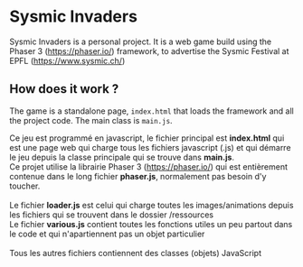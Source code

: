 # Sysmic Invaders

Sysmic Invaders is a personal project.
It is a web game build using the Phaser 3 (https://phaser.io/) framework, to advertise the Sysmic Festival at EPFL (https://www.sysmic.ch/)
 
 ## How does it work ?
 The game is a standalone page, `index.html` that loads the framework and all the project code.
 The main class is `main.js`.
 
 Ce jeu est programmé en javascript, le fichier principal est **index.html** qui est une page web qui charge tous les fichiers
 javascript (.js) et qui démarre le jeu depuis la classe principale qui se trouve dans **main.js**.\
 Ce projet utilise la librairie Phaser 3 (https://phaser.io/) qui est entièrement contenue dans le long fichier **phaser.js**,
 normalement pas besoin d'y toucher.\
 \
 Le fichier **loader.js** est celui qui charge toutes les images/animations depuis les fichiers qui se trouvent dans le dossier /ressources\
 Le fichier **various.js** contient toutes les fonctions utiles un peu partout dans le code et qui n'apartiennent pas un objet particulier\
 \
 Tous les autres fichiers contiennent des classes (objets) JavaScript
